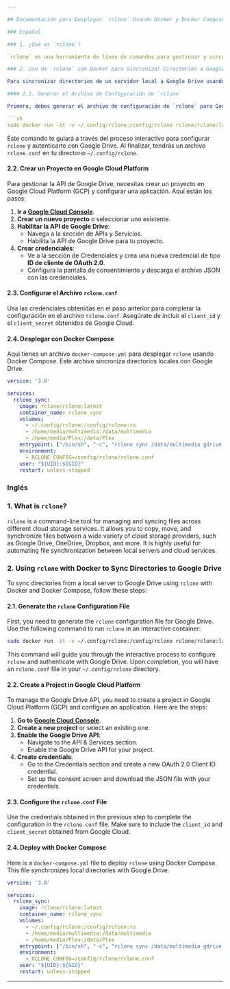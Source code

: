```yaml
---

## Documentación para Desplegar `rclone` Usando Docker y Docker Compose

### Español

### 1. ¿Qué es `rclone`?

`rclone` es una herramienta de línea de comandos para gestionar y sincronizar archivos en diferentes servicios de almacenamiento en la nube. Permite copiar, mover y sincronizar archivos entre una amplia variedad de proveedores de almacenamiento en la nube, como Google Drive, OneDrive, Dropbox, y más. Es muy útil para automatizar la sincronización de archivos entre servidores locales y servicios de nube.

### 2. Uso de `rclone` con Docker para Sincronizar Directorios a Google Drive

Para sincronizar directorios de un servidor local a Google Drive usando `rclone` con Docker y Docker Compose, sigue estos pasos:

#### 2.1. Generar el Archivo de Configuración de `rclone`

Primero, debes generar el archivo de configuración de `rclone` para Google Drive. Usa el siguiente comando para ejecutar `rclone` en un contenedor interactivo:

```sh
sudo docker run -it -v ~/.config/rclone:/config/rclone rclone/rclone:latest config
```

Este comando te guiará a través del proceso interactivo para configurar `rclone` y autenticarte con Google Drive. Al finalizar, tendrás un archivo `rclone.conf` en tu directorio `~/.config/rclone`.

#### 2.2. Crear un Proyecto en Google Cloud Platform

Para gestionar la API de Google Drive, necesitas crear un proyecto en Google Cloud Platform (GCP) y configurar una aplicación. Aquí están los pasos:

1. **Ir a [Google Cloud Console](https://console.cloud.google.com/)**.
2. **Crear un nuevo proyecto** o seleccionar uno existente.
3. **Habilitar la API de Google Drive**:
   - Navega a la sección de APIs y Servicios.
   - Habilita la API de Google Drive para tu proyecto.
4. **Crear credenciales**:
   - Ve a la sección de Credenciales y crea una nueva credencial de tipo **ID de cliente de OAuth 2.0**.
   - Configura la pantalla de consentimiento y descarga el archivo JSON con las credenciales.

#### 2.3. Configurar el Archivo `rclone.conf`

Usa las credenciales obtenidas en el paso anterior para completar la configuración en el archivo `rclone.conf`. Asegúrate de incluir el `client_id` y el `client_secret` obtenidos de Google Cloud.

#### 2.4. Desplegar con Docker Compose

Aquí tienes un archivo `docker-compose.yml` para desplegar `rclone` usando Docker Compose. Este archivo sincroniza directorios locales con Google Drive.

```yaml
version: '3.8'

services:
  rclone_sync:
    image: rclone/rclone:latest
    container_name: rclone_sync
    volumes:
      - ~/.config/rclone:/config/rclone:ro
      - /home/media/multimedia:/data/multimedia
      - /home/media/Plex:/data/Plex
    entrypoint: ["/bin/sh", "-c", "rclone sync /data/multimedia gdrive:/path/in/shared/drive/multimedia && rclone sync /data/Plex gdrive:/path/in/shared/drive/Plex"]
    environment:
      - RCLONE_CONFIG=/config/rclone/rclone.conf
    user: "${UID}:${GID}"
    restart: unless-stopped
```

### Inglés

### 1. What is `rclone`?

`rclone` is a command-line tool for managing and syncing files across different cloud storage services. It allows you to copy, move, and synchronize files between a wide variety of cloud storage providers, such as Google Drive, OneDrive, Dropbox, and more. It is highly useful for automating file synchronization between local servers and cloud services.

### 2. Using `rclone` with Docker to Sync Directories to Google Drive

To sync directories from a local server to Google Drive using `rclone` with Docker and Docker Compose, follow these steps:

#### 2.1. Generate the `rclone` Configuration File

First, you need to generate the `rclone` configuration file for Google Drive. Use the following command to run `rclone` in an interactive container:

```sh
sudo docker run -it -v ~/.config/rclone:/config/rclone rclone/rclone:latest config
```

This command will guide you through the interactive process to configure `rclone` and authenticate with Google Drive. Upon completion, you will have an `rclone.conf` file in your `~/.config/rclone` directory.

#### 2.2. Create a Project in Google Cloud Platform

To manage the Google Drive API, you need to create a project in Google Cloud Platform (GCP) and configure an application. Here are the steps:

1. **Go to [Google Cloud Console](https://console.cloud.google.com/)**.
2. **Create a new project** or select an existing one.
3. **Enable the Google Drive API**:
   - Navigate to the API & Services section.
   - Enable the Google Drive API for your project.
4. **Create credentials**:
   - Go to the Credentials section and create a new OAuth 2.0 Client ID credential.
   - Set up the consent screen and download the JSON file with your credentials.

#### 2.3. Configure the `rclone.conf` File

Use the credentials obtained in the previous step to complete the configuration in the `rclone.conf` file. Make sure to include the `client_id` and `client_secret` obtained from Google Cloud.

#### 2.4. Deploy with Docker Compose

Here is a `docker-compose.yml` file to deploy `rclone` using Docker Compose. This file synchronizes local directories with Google Drive.

```yaml
version: '3.8'

services:
  rclone_sync:
    image: rclone/rclone:latest
    container_name: rclone_sync
    volumes:
      - ~/.config/rclone:/config/rclone:ro
      - /home/media/multimedia:/data/multimedia
      - /home/media/Plex:/data/Plex
    entrypoint: ["/bin/sh", "-c", "rclone sync /data/multimedia gdrive:/path/in/shared/drive/multimedia && rclone sync /data/Plex gdrive:/path/in/shared/drive/Plex"]
    environment:
      - RCLONE_CONFIG=/config/rclone/rclone.conf
    user: "${UID}:${GID}"
    restart: unless-stopped
```

---
```

